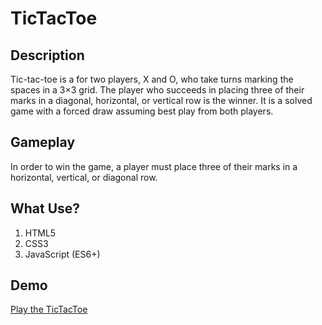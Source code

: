 # TicTacToe

## Description

Tic-tac-toe is a for two players, X and O, who take turns marking the spaces in a 3×3 grid. The player who succeeds in placing three of their marks in a diagonal, horizontal, or vertical row is the winner. It is a solved game with a forced draw assuming best play from both players.

## Gameplay
In order to win the game, a player must place three of their marks in a horizontal, vertical, or diagonal row.

## What Use?

1. HTML5
2. CSS3
3. JavaScript (ES6+)

## Demo
[Play the TicTacToe](https://denisdovgalyuk.github.io/TicTacToe/)
